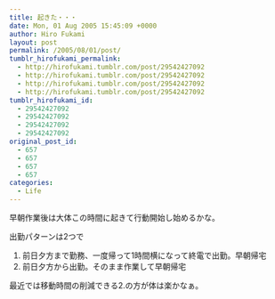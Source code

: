 ```yaml
---
title: 起きた・・・
date: Mon, 01 Aug 2005 15:45:09 +0000
author: Hiro Fukami
layout: post
permalink: /2005/08/01/post/
tumblr_hirofukami_permalink:
  - http://hirofukami.tumblr.com/post/29542427092
  - http://hirofukami.tumblr.com/post/29542427092
  - http://hirofukami.tumblr.com/post/29542427092
  - http://hirofukami.tumblr.com/post/29542427092
tumblr_hirofukami_id:
  - 29542427092
  - 29542427092
  - 29542427092
  - 29542427092
original_post_id:
  - 657
  - 657
  - 657
  - 657
categories:
  - Life
---
```

<div class="section">
  <p>
    早朝作業後は大体この時間に起きて行動開始し始めるかな。
  </p>
  
  <p>
    出勤パターンは2つで
  </p>
  
  <ol>
    <li>
      前日夕方まで勤務、一度帰って1時間横になって終電で出勤。早朝帰宅
    </li>
    <li>
      前日夕方から出勤。そのまま作業して早朝帰宅
    </li>
  </ol>
  
  <p>
    最近では移動時間の削減できる2.の方が体は楽かなぁ。
  </p>
</div>
